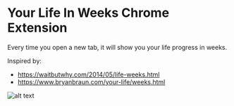 # Your Life In Weeks Chrome Extension

Every time you open a new tab, it will show you your life progress in weeks.

Inspired by:

- https://waitbutwhy.com/2014/05/life-weeks.html
- https://www.bryanbraun.com/your-life/weeks.html

![alt text](https://github.com/antonjlin/your-life-in-weeks-chrome-extension/blob/main/image.jpg?raw=true)
